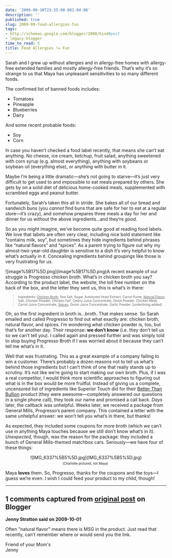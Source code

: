 ```yaml
---
date: '2009-09-30T23:35:00.001-04:00'
description: ''
published: true
slug: 2009-09-food-allergies-fun
tags:
- http://schemas.google.com/blogger/2008/kind#post
- legacy-blogger
time_to_read: 5
title: Food Allergies != Fun
---
```


<p>Sarah and I grew up without allergies and in allergy-free homes with allergy-free extended families and mostly allergy-free friends. That’s why it’s so strange to us that Maya has unpleasant sensitivities to so many different foods. </p>
<p>The confirmed list of banned foods includes:</p>  <ul>   <li>Tomatoes</li>    <li>Pineapple</li>    <li>Blueberries</li>    <li>Dairy</li> </ul>
<p>And some recent probable foods:</p>  <ul>   <li>Soy</li>    <li>Corn</li> </ul>
<p>In case you haven’t checked a food label recently, that means she can’t eat anything. No cheese, ice cream, ketchup, fruit salad, anything sweetened with corn syrup (e.g. almost everything), anything with soybeans or soybean oil (everything else), or anything with butter in it.</p>
<p>Maybe I’m being a little dramatic—she’s not going to starve—it’s just very difficult to get used to and impossible to eat meals prepared by others. She gets by on a solid diet of delicious home-cooked meals, supplemented with scrambled eggs and peanut butter.</p>
<p>Fortunately, Sarah’s taken this all in stride. She bakes all of our bread and sandwich buns (you <em>cannot </em>find buns that are safe for her to eat at a regular store—it’s crazy), and somehow prepares three meals a day for her and dinner for us without the above ingredients…and they’re <em>good</em>.</p>
<p>So as you might imagine, we’ve become quite good at reading food labels. We love that labels are often very clear, including nice bold statement like “contains milk, soy”, but sometimes they hide ingredients behind phrases like “natural flavors” and “spices”. As a parent trying to figure out why my almost-two-year-old daughter is sensitive to a dish it’s very helpful to know what’s actually in it. Concealing ingredients behind groupings like those is very frustrating for us.</p>
<p>![image%5B17%5D.png](image%5B17%5D.png)A recent example of our struggle is Progresso chicken broth. What’s in chicken broth you say? According to the product label, the website, the toll free number on the back of the box, and the letter they sent us, this is what’s in there:</p>
<blockquote> 
<p><font size="1">Ingredients: <u>Chicken Broth</u>, Sea Salt, Sugar, Autolyzed Yeast Extract, Carrot Puree, <u>Natural Flavor</u>, Salt, Chicken Powder, Chicken Fat*, Celery Juice Concentrate, Onion Powder, Chicken Meat, Carrot Juice Concentrate, <u>Spices</u>, Onion Juice Concentrate, Garlic Powder. [underlining added]</font></p>
</blockquote>
<p>Oh, so the first ingredient in broth is…broth. That makes sense. So Sarah emailed and called Progresso to find out what exactly are: chicken broth, natural flavor, and spices. I’m wondering what chicken powder is, too, but that’s for another day. Their response: <strong>we don’t know</strong> (i.e. they don’t tell us so we can’t tell you). I called again and pressed further and was simply told to stop buying Progresso Broth if I was worried about it because they can’t tell me what’s in it.</p>
<p>Well that was frustrating. This as a great example of a company failing to win a customer. There’s probably a dozen reasons not to tell us what’s behind those ingredients but I can’t think of one that really stands up to scrutiny. It’s not like we’re going to start making our own broth. Plus, if I was a real competitor, I would think more scientific approaches to figuring out what is in the box would be more fruitful. Instead of giving us a complete, uncensored list of ingredients like Superior Touch did for their <a href="http://www.superiortouch.com/retail/products/better-than-bouillon">Better Than Bullion</a> product (they were awesome—completely answered our questions in a single phone call), they took our name and promised a call back. <em>Days </em>later, the callback was unhelpful. Weeks later, we received a package from General Mills, Progresso’s parent company. This contained a letter with the same unhelpful answer: we won’t tell you what’s in there, but thanks! </p>
<p>As expected, they included some coupons for more broth (which we can’t use in anything Maya touches because we still don’t know what’s in it). <em>Unexpected</em>, though, was the reason for the package: they included a bunch of General Mills-themed matchbox cars. Seriously—we have four of these things:</p>  <p align="center">![IMG_6337%5B5%5D.jpg](IMG_6337%5B5%5D.jpg)</a>    <br /><font size="1">(Charlotte pictured, not Maya)</font>&#160;</p>
<p>Maya <strong>loves</strong> them. So, Progresso, thanks for the coupons and the toys—I guess we’re even. I wish I could feed your product to my child, though!</p>

---

## 1 comments captured from [original post](https://blog.wassupy.com/2009/09/food-allergies-fun.html) on Blogger

**Jenny Stratton said on 2009-10-01**

Often &quot;natural flavor&quot; means there is MSG in the product.  Just read that recently, can't remember where or would send you the link.

Friend of your Mom's<br />Jenny

